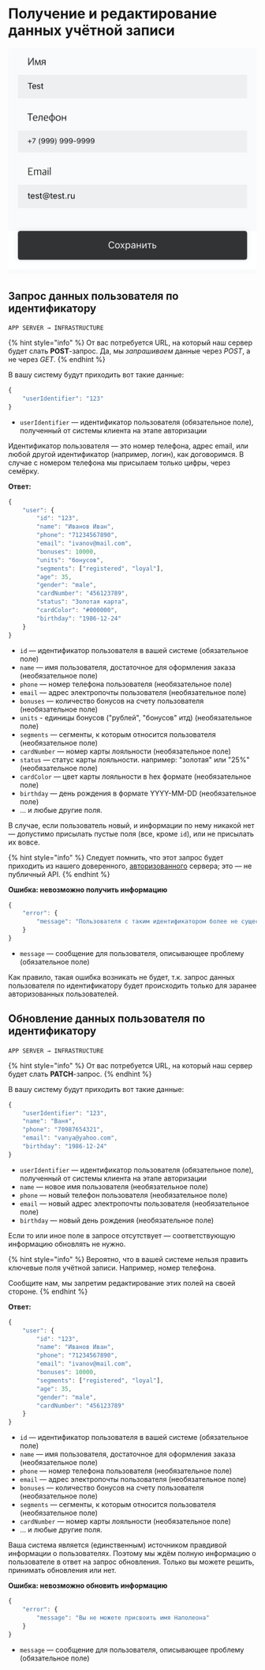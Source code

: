 # Получение и редактирование данных учётной записи

![](../../../.gitbook/assets/image%20%282%29.png)

## Запрос данных пользователя по идентификатору

`APP SERVER → INFRASTRUCTURE`

{% hint style="info" %}
От вас потребуется URL, на который наш сервер будет слать **POST**-запрос. Да, мы _запрашиваем_ данные через _POST_, а не через _GET_.
{% endhint %}

В вашу систему будут приходить вот такие данные:

```javascript
{
    "userIdentifier": "123"
}
```

* `userIdentifier` — идентификатор пользователя \(обязательное поле\), полученный от системы клиента на этапе авторизации

Идентификатор пользователя — это номер телефона, адрес email, или любой другой идентификатор \(например, логин\), как договоримся. В случае с номером телефона мы присылаем только цифры, через семёрку.

**Ответ:**

```javascript
{
    "user": {
        "id": "123",
        "name": "Иванов Иван",
        "phone": "71234567890",
        "email": "ivanov@mail.com",
        "bonuses": 10000,
        "units": "бонусов",
        "segments": ["registered", "loyal"],
        "age": 35,
        "gender": "male",
        "cardNumber": "456123789",
        "status": "Золотая карта",
        "cardColor": "#000000",
        "birthday": "1986-12-24"
    }
}
```

* `id` — идентификатор пользователя в вашей системе \(обязательное поле\)
* `name` — имя пользователя, достаточное для оформления заказа \(необязательное поле\)
* `phone` — номер телефона пользователя \(необязательное поле\)
* `email` — адрес электропочты пользователя \(необязательное поле\)
* `bonuses` — количество бонусов на счету пользователя \(необязательное поле\)
* `units` - единицы бонусов \("рублей", "бонусов" итд\) \(необязательное поле\)
* `segments` — сегменты, к которым относится пользователя \(необязательное поле\)
* `cardNumber` — номер карты лояльности \(необязательное поле\)
* `status` — статус карты лояльности. например: "золотая" или "25%" \(необязательное поле\)
* `cardColor` — цвет карты лояльности в hex формате \(необязательное поле\)
* `birthday` — день рождения в формате YYYY-MM-DD \(необязательное поле\)
* … и любые другие поля.

В случае, если пользователь новый, и информации по нему никакой нет — допустимо присылать пустые поля \(все, кроме `id`\), или не присылать их вовсе.

{% hint style="info" %}
Следует помнить, что этот запрос будет приходить из нашего доверенного, [авторизованного](../../general.md#avtorizaciya-api) сервера; это — не публичный API.
{% endhint %}

**Ошибка: невозможно получить информацию**

```javascript
{
    "error": {
        "message": "Пользователя с таким идентификатором более не существует"
    }
}
```

* `message` — сообщение для пользователя, описывающее проблему \(обязательное поле\)

Как правило, такая ошибка возникать не будет, т.к. запрос данных пользователя по идентификатору будет происходить только для заранее авторизованных пользователей.

## Обновление данных пользователя по идентификатору

`APP SERVER → INFRASTRUCTURE`

{% hint style="info" %}
От вас потребуется URL, на который наш сервер будет слать **PATCH**-запрос.
{% endhint %}

В вашу систему будут приходить вот такие данные:

```javascript
{
    "userIdentifier": "123",
    "name": "Ваня",
    "phone": "70987654321",
    "email": "vanya@yahoo.com",
    "birthday": "1986-12-24"
}
```

* `userIdentifier` — идентификатор пользователя \(обязательное поле\), полученный от системы клиента на этапе авторизации
* `name` — новое имя пользователя \(необязательное поле\)
* `phone` — новый телефон пользователя \(необязательное поле\)
* `email` — новый адрес электропочты пользователя \(необязательное поле\)
* `birthday` — новый день рождения \(необязательное поле\)

Если то или иное поле в запросе отсутствует — соответствующую информацию обновлять не нужно.

{% hint style="info" %}
Вероятно, что в вашей системе нельзя править ключевые поля учётной записи. Например, номер телефона.

Сообщите нам, мы запретим редактирование этих полей на своей стороне.
{% endhint %}

**Ответ:**

```javascript
{
    "user": {
        "id": "123",
        "name": "Иванов Иван",
        "phone": "71234567890",
        "email": "ivanov@mail.com",
        "bonuses": 10000,
        "segments": ["registered", "loyal"],
        "age": 35,
        "gender": "male",
        "cardNumber": "456123789"
    }
}
```

* `id` — идентификатор пользователя в вашей системе \(обязательное поле\)
* `name` — имя пользователя, достаточное для оформления заказа \(необязательное поле\)
* `phone` — номер телефона пользователя \(необязательное поле\)
* `email` — адрес электропочты пользователя \(необязательное поле\)
* `bonuses` — количество бонусов на счету пользователя \(необязательное поле\)
* `segments` — сегменты, к которым относится пользователя \(необязательное поле\)
* `cardNumber` — номер карты лояльности \(необязательное поле\)
* … и любые другие поля.

Ваша система является \(единственным\) источником правдивой информации о пользователях. Поэтому мы ждём полную информацию о пользователе в ответ на запрос обновления. Только вы можете решить, принимать обновления или нет.

**Ошибка: невозможно обновить информацию**

```javascript
{
    "error": {
        "message": "Вы не можете присвоить имя Наполеона"
    }
}
```

* `message` — сообщение для пользователя, описывающее проблему \(обязательное поле\)

